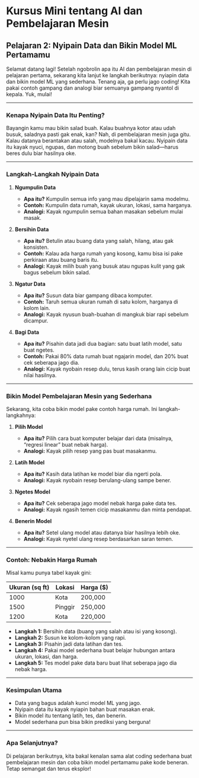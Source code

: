 # Kursus Mini tentang AI dan Pembelajaran Mesin

## Pelajaran 2: Nyipain Data dan Bikin Model ML Pertamamu

Selamat datang lagi! Setelah ngobrolin apa itu AI dan pembelajaran mesin di pelajaran pertama, sekarang kita lanjut ke langkah berikutnya: nyiapin data dan bikin model ML yang sederhana. Tenang aja, ga perlu jago coding! Kita pakai contoh gampang dan analogi biar semuanya gampang nyantol di kepala. Yuk, mulai!

---

### Kenapa Nyipain Data Itu Penting?

Bayangin kamu mau bikin salad buah. Kalau buahnya kotor atau udah busuk, saladnya pasti gak enak, kan? Nah, di pembelajaran mesin juga gitu. Kalau datanya berantakan atau salah, modelnya bakal kacau. Nyipain data itu kayak nyuci, ngupas, dan motong buah sebelum bikin salad—harus beres dulu biar hasilnya oke.

---

### Langkah-Langkah Nyipain Data

1. **Ngumpulin Data**
   - **Apa itu?** Kumpulin semua info yang mau dipelajarin sama modelmu.
   - **Contoh:** Kumpulin data rumah, kayak ukuran, lokasi, sama harganya.
   - **Analogi:** Kayak ngumpulin semua bahan masakan sebelum mulai masak.

2. **Bersihin Data**
   - **Apa itu?** Betulin atau buang data yang salah, hilang, atau gak konsisten.
   - **Contoh:** Kalau ada harga rumah yang kosong, kamu bisa isi pake perkiraan atau buang baris itu.
   - **Analogi:** Kayak milih buah yang busuk atau ngupas kulit yang gak bagus sebelum bikin salad.

3. **Ngatur Data**
   - **Apa itu?** Susun data biar gampang dibaca komputer.
   - **Contoh:** Taruh semua ukuran rumah di satu kolom, harganya di kolom lain.
   - **Analogi:** Kayak nyusun buah-buahan di mangkuk biar rapi sebelum dicampur.

4. **Bagi Data**
   - **Apa itu?** Pisahin data jadi dua bagian: satu buat latih model, satu buat ngetes.
   - **Contoh:** Pakai 80% data rumah buat ngajarin model, dan 20% buat cek seberapa jago dia.
   - **Analogi:** Kayak nyobain resep dulu, terus kasih orang lain cicip buat nilai hasilnya.

---

### Bikin Model Pembelajaran Mesin yang Sederhana

Sekarang, kita coba bikin model pake contoh harga rumah. Ini langkah-langkahnya:

1. **Pilih Model**
   - **Apa itu?** Pilih cara buat komputer belajar dari data (misalnya, “regresi linear” buat nebak harga).
   - **Analogi:** Kayak pilih resep yang pas buat masakanmu.

2. **Latih Model**
   - **Apa itu?** Kasih data latihan ke model biar dia ngerti pola.
   - **Analogi:** Kayak nyobain resep berulang-ulang sampe bener.

3. **Ngetes Model**
   - **Apa itu?** Cek seberapa jago model nebak harga pake data tes.
   - **Analogi:** Kayak ngasih temen cicip masakanmu dan minta pendapat.

4. **Benerin Model**
   - **Apa itu?** Setel ulang model atau datanya biar hasilnya lebih oke.
   - **Analogi:** Kayak nyetel ulang resep berdasarkan saran temen.

---

### Contoh: Nebakin Harga Rumah

Misal kamu punya tabel kayak gini:

| Ukuran (sq ft) | Lokasi | Harga ($) |
|----------------|--------|-----------|
| 1000           | Kota   | 200,000   |
| 1500           | Pinggir| 250,000   |
| 1200           | Kota   | 220,000   |

- **Langkah 1:** Bersihin data (buang yang salah atau isi yang kosong).
- **Langkah 2:** Susun ke kolom-kolom yang rapi.
- **Langkah 3:** Pisahin jadi data latihan dan tes.
- **Langkah 4:** Pakai model sederhana buat belajar hubungan antara ukuran, lokasi, dan harga.
- **Langkah 5:** Tes model pake data baru buat lihat seberapa jago dia nebak harga.

---

### Kesimpulan Utama

- Data yang bagus adalah kunci model ML yang jago.
- Nyipain data itu kayak nyiapin bahan buat masakan enak.
- Bikin model itu tentang latih, tes, dan benerin.
- Model sederhana pun bisa bikin prediksi yang berguna!

---

### Apa Selanjutnya?

Di pelajaran berikutnya, kita bakal kenalan sama alat coding sederhana buat pembelajaran mesin dan coba bikin model pertamamu pake kode beneran. Tetap semangat dan terus eksplor!